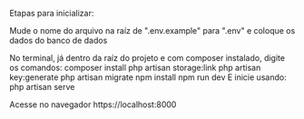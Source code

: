 Etapas para inicializar:

Mude o nome do arquivo na raíz de ".env.example" para ".env" e coloque os dados do banco de dados

No terminal, já dentro da raíz do projeto e com composer instalado, digite os comandos:
composer install
php artisan storage:link
php artisan key:generate
php artisan migrate
npm install
npm run dev
E inicie usando:
php artisan serve

Acesse no navegador https://localhost:8000                
